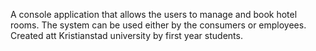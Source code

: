 A console application that allows the users to manage and book hotel rooms.
The system can be used either by the consumers or employees.
Created att Kristianstad university by first year students.

